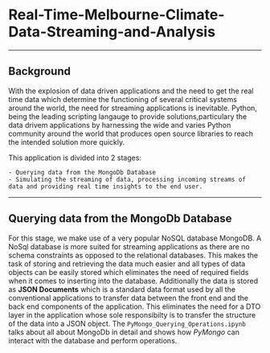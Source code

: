 # Real-Time-Melbourne-Climate-Data-Streaming-and-Analysis

<hr />

## Background

With the explosion of data driven applications and the need to get the real time data which determine the functioning of several critical systems around the world, the need for streaming applications is inevitable. Python, being the leading scripting langauge to provide solutions,particulary the data drivem applications by harnessing the wide and varies Python community around the world that produces open source libraries to reach the intended solution more quickly. 

This application is divided into 2 stages:

	- Querying data from the MongoDb Database
	- Simulating the streaming of data, processing incoming streams of data and providing real time insights to the end user.

<hr />

## Querying data from the MongoDb Database

For this stage, we make use of a very popular NoSQL database MongoDB. A NoSql database is more suited for streaming applications as there are no schema constraints as opposed to the relational databases. This makes the task of storing and retrieving the data much easier and all types of data objects can be easily stored which eliminates the need of required fields when it comes to inserting into the database. Additionally the data is stored as <b>JSON Documents</b> which is a standard data format used by all the conventional applications to transfer data between the front end and the back end components of the application. This eliminates the need for a DTO layer in the application whose sole responsibilty is to transfer the structure of the data into a JSON object. The `PyMongo_Querying_Operations.ipynb` talks about all about MongoDb in detail and shows how <i>PyMongo</i> can interact with the database and perform operations.  
